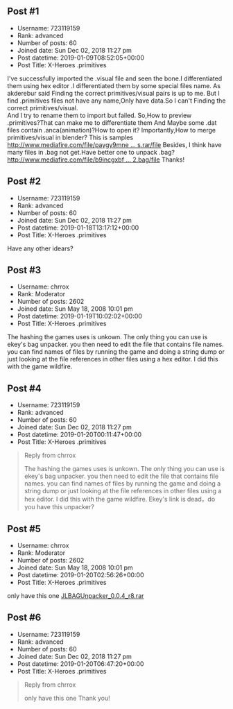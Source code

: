 ## Post #1
- Username: 723119159
- Rank: advanced
- Number of posts: 60
- Joined date: Sun Dec 02, 2018 11:27 pm
- Post datetime: 2019-01-09T08:52:05+00:00
- Post Title: X-Heroes .primitives

I've successfully imported the .visual file and seen the bone.I differentiated them using hex editor .I differentiated them by some special files name.
As akderebur said Finding the correct primitives/visual pairs is up to me.
But I find .primitives files not have any name,Only have data.So I can't Finding the correct primitives/visual.  
And I try to rename them to import but failed.
So,How to preview .primitives?That can make me to differentiate them
And Maybe some .dat files contain .anca(animation)?How to open it?
Importantly,How to merge primitives/visual in blender?
This is samples  [http://www.mediafire.com/file/paygy9mne ... s.rar/file](http://www.mediafire.com/file/paygy9mne8a435c/files.rar/file)
Besides, I think have many files in .bag not get.Have better one to unpack .bag?
[http://www.mediafire.com/file/b9incgxbf ... 2.bag/file](http://www.mediafire.com/file/b9incgxbft7eaeo/char2.bag/file)
Thanks!
## Post #2
- Username: 723119159
- Rank: advanced
- Number of posts: 60
- Joined date: Sun Dec 02, 2018 11:27 pm
- Post datetime: 2019-01-18T13:17:12+00:00
- Post Title: X-Heroes .primitives

Have any other idears?
## Post #3
- Username: chrrox
- Rank: Moderator
- Number of posts: 2602
- Joined date: Sun May 18, 2008 10:01 pm
- Post datetime: 2019-01-19T10:02:02+00:00
- Post Title: X-Heroes .primitives

The hashing the games uses is unkown.
The only thing you can use is ekey's bag unpacker.
you then need to edit the file that contains file names.
you can find names of files by running the game and doing a string dump or just looking at the file references in other files using a hex editor.
I did this with the game wildfire.
## Post #4
- Username: 723119159
- Rank: advanced
- Number of posts: 60
- Joined date: Sun Dec 02, 2018 11:27 pm
- Post datetime: 2019-01-20T00:11:47+00:00
- Post Title: X-Heroes .primitives

> Reply from chrrox
>
> The hashing the games uses is unkown.
The only thing you can use is ekey's bag unpacker.
you then need to edit the file that contains file names.
you can find names of files by running the game and doing a string dump or just looking at the file references in other files using a hex editor.
I did this with the game wildfire.
Ekey's link is dead，do you have this unpacker?
## Post #5
- Username: chrrox
- Rank: Moderator
- Number of posts: 2602
- Joined date: Sun May 18, 2008 10:01 pm
- Post datetime: 2019-01-20T02:56:26+00:00
- Post Title: X-Heroes .primitives

only have this one
[JLBAGUnpacker_0.0.4_r8.rar](https://xentaxbackup.github.io/file/15524_JLBAGUnpacker_0.0.4_r8.rar)
## Post #6
- Username: 723119159
- Rank: advanced
- Number of posts: 60
- Joined date: Sun Dec 02, 2018 11:27 pm
- Post datetime: 2019-01-20T06:47:20+00:00
- Post Title: X-Heroes .primitives

> Reply from chrrox
>
> only have this one
Thank you!
